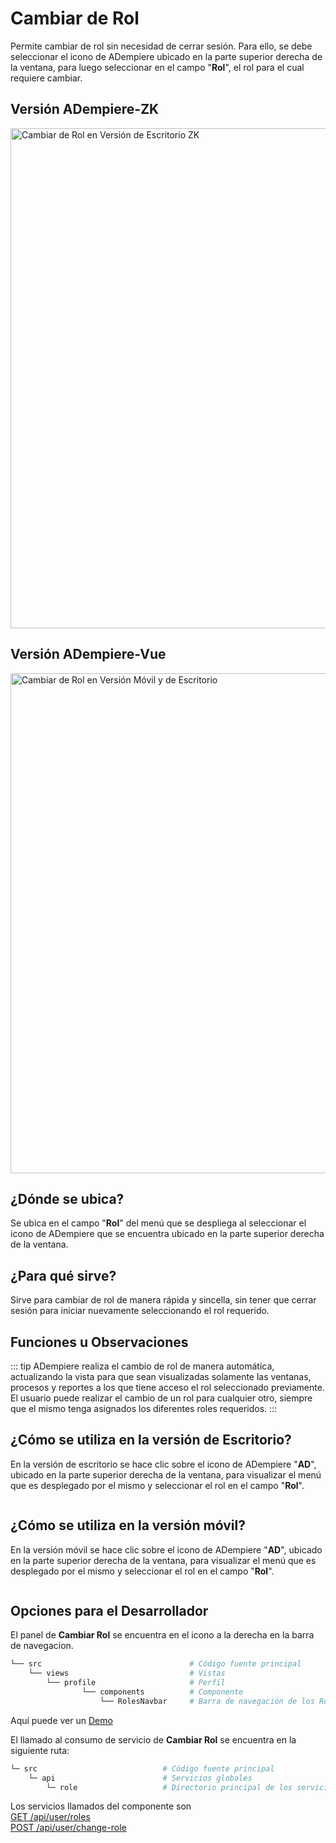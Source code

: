 # Cambiar de Rol

Permite cambiar de rol sin necesidad de cerrar sesión. Para ello, se debe seleccionar el icono de ADempiere ubicado en la parte superior derecha de la ventana, para luego seleccionar en el campo "**Rol**", el rol para el cual requiere cambiar.

## Versión ADempiere-ZK

<img :src="$withBase('/images/components/change-role/zk-desktop-version-change-role.png')" alt="Cambiar de Rol en Versión de Escritorio ZK" width="800px">

## Versión ADempiere-Vue

<img :src="$withBase('/images/components/change-role/ui-version-change-role.png')" alt="Cambiar de Rol en Versión Móvil y de Escritorio" width="800px">

## ¿Dónde se ubica?

Se ubica en el campo "**Rol**" del menú que se despliega al seleccionar el icono de ADempiere que se encuentra ubicado en la parte superior derecha de la ventana.

## ¿Para qué sirve?

Sirve para cambiar de rol de manera rápida y sincella, sin tener que cerrar sesión para iniciar nuevamente seleccionando el rol requerido.

## Funciones u Observaciones

::: tip
ADempiere realiza el cambio de rol de manera automática, actualizando la vista para que sean visualizadas solamente las ventanas, procesos y reportes a los que tiene acceso el rol seleccionado previamente. El usuario puede realizar el cambio de un rol para cualquier otro, siempre que el mismo tenga asignados los diferentes roles requeridos.
:::

## ¿Cómo se utiliza en la versión de Escritorio?

En la versión de escritorio se hace clic sobre el icono de ADempiere "**AD**", ubicado en la parte superior derecha de la ventana, para visualizar el menú que es desplegado por el mismo y seleccionar el rol en el campo "**Rol**".

<img :src="$withBase('/images/components/change-role/how-to-use-it-in-the-desktop-version.gif')" />

## ¿Cómo se utiliza en la versión móvil?

En la versión móvil se hace clic sobre el icono de ADempiere "**AD**", ubicado en la parte superior derecha de la ventana, para visualizar el menú que es desplegado por el mismo y seleccionar el rol en el campo "**Rol**".

<img :src="$withBase('/images/components/change-role/how-to-use-it-in-the-mobile-version.gif')" />

## Opciones para el Desarrollador

El panel de **Cambiar Rol** se encuentra en el icono a la derecha en la barra de navegacion.

```bash
└── src                                 # Código fuente principal
    └── views                           # Vistas
        └── profile                     # Perfil
                └── components          # Componente
                    └── RolesNavbar     # Barra de navegación de los Roles
```

Aquí puede ver un [Demo](https://demo-ui.erpya.com/#/7aa4242a-93c0-42d8-92be-8250002d3e3c/d97027fd-4cd5-445e-8fd8-ef5d3f7959b4/window/53418?tabParent=0&action=fa50908e-40f1-11e9-91a1-0242ac140002)

El llamado al consumo de servicio de **Cambiar Rol** se encuentra en la siguiente ruta:

```bash
└─ src                            # Código fuente principal
    └─ api                        # Servicios globales
        └─ role                   # Directorio principal de los servicios de roles
```

Los servicios llamados del componente son <br>
[GET /api/user/roles](https://adempiere.github.io/proxy-adempiere-api/guide/es/default-modules/adempiere-api/user.html#get-api-user-roles)<br>
[POST /api/user/change-role](https://adempiere.github.io/proxy-adempiere-api/guide/es/default-modules/adempiere-api/user.html#post-api-user-change-role)<br>
